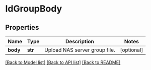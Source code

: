 # IdGroupBody

## Properties
Name | Type | Description | Notes
------------ | ------------- | ------------- | -------------
**body** | **str** | Upload NAS server group file. | [optional] 

[[Back to Model list]](../README.md#documentation-for-models) [[Back to API list]](../README.md#documentation-for-api-endpoints) [[Back to README]](../README.md)

